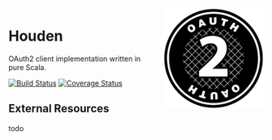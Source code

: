 <img align="right" src="resources/oauth.png" height="200px" style="padding-left: 20px"/>

# Houden

OAuth2 client implementation written in pure Scala.
 
[![Build Status](https://travis-ci.org/iomonad/houden.svg?branch=master)](https://travis-ci.org/iomonad/houden)
[![Coverage Status](https://coveralls.io/repos/github/iomonad/houden/badge.svg?branch=master)](https://coveralls.io/github/iomonad/houden?branch=master)

## External Resources

todo

